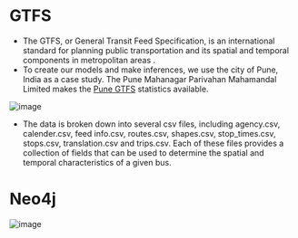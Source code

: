 # GTFS

* The GTFS, or General Transit Feed Specification, is an international standard for planning public transportation and its spatial and temporal components in metropolitan areas . 
* To create our models and make inferences, we use the city of Pune, India as a case study. The Pune Mahanagar Parivahan Mahamandal Limited makes the [Pune GTFS](http://opendata.punecorporation.org/Citizen/CitizenDatasets/Index?categoryId=15) statistics available. 

![image](https://user-images.githubusercontent.com/79207846/184502043-8c598f00-d5c4-4d48-b1df-0947f87e9e10.png)
 
* The data is broken down into several csv files, including agency.csv, calender.csv, feed info.csv, routes.csv, shapes.csv, stop\_times.csv, stops.csv, translation.csv and trips.csv. Each of these files provides a collection of fields that can be used to determine the spatial and temporal characteristics of a given bus.

# Neo4j

![image](https://user-images.githubusercontent.com/79207846/184502020-48db9132-30bd-435f-a319-c1d9a7998e1e.png)

